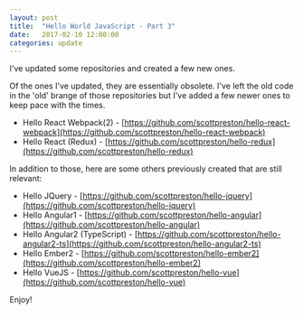 ```yaml
---
layout: post
title:  "Hello World JavaScript - Part 3"
date:   2017-02-10 12:00:00
categories: update
---
```

I've updated some repositories and created a few new ones.

Of the ones I've updated, they are essentially obsolete. I've left the old code in the 'old' brange of those repositories but I've added a few newer ones to keep pace with the times.

* Hello React Webpack(2) - [https://github.com/scottpreston/hello-react-webpack](https://github.com/scottpreston/hello-react-webpack)
* Hello React (Redux) - [https://github.com/scottpreston/hello-redux](https://github.com/scottpreston/hello-redux)

In addition to those, here are some others previously created that are still relevant:

* Hello JQuery - [https://github.com/scottpreston/hello-jquery](https://github.com/scottpreston/hello-jquery)
* Hello Angular1 - [https://github.com/scottpreston/hello-angular](https://github.com/scottpreston/hello-angular)
* Hello Angular2 (TypeScript) - [https://github.com/scottpreston/hello-angular2-ts](https://github.com/scottpreston/hello-angular2-ts)
* Hello Ember2 - [https://github.com/scottpreston/hello-ember2](https://github.com/scottpreston/hello-ember2)
* Hello VueJS - [https://github.com/scottpreston/hello-vue](https://github.com/scottpreston/hello-vue)

Enjoy!

[jekyll]:      http://jekyllrb.com
[jekyll-gh]:   https://github.com/jekyll/jekyll
[jekyll-help]: https://github.com/jekyll/jekyll-help
